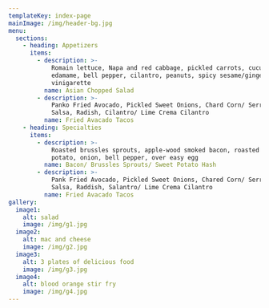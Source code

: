 ```yaml
---
templateKey: index-page
mainImage: /img/header-bg.jpg
menu:
  sections:
    - heading: Appetizers
      items:
        - description: >-
            Romain lettuce, Napa and red cabbage, pickled carrots, cucumber,
            edamame, bell pepper, cilantro, peanuts, spicy sesame/ginger
            vinigarette
          name: Asian Chopped Salad
        - description: >-
            Panko Fried Avocado, Pickled Sweet Onions, Chard Corn/ Serrano
            Salsa, Radish, Cilantro/ Lime Crema Cilantro
          name: Fried Avacado Tacos
    - heading: Specialties
      items:
        - description: >-
            Roasted brussles sprouts, apple-wood smoked bacon, roasted sweet
            potato, onion, bell pepper, over easy egg
          name: Bacon/ Brussles Sprouts/ Sweet Potato Hash
        - description: >-
            Pank Fried Avocado, Pickled Sweet Onions, Chared Corn/ Serrano
            Salsa, Raddish, Salantro/ Lime Crema Cilantro
          name: Fried Avacado Tacos
gallery:
  image1:
    alt: salad
    image: /img/g1.jpg
  image2:
    alt: mac and cheese
    image: /img/g2.jpg
  image3:
    alt: 3 plates of delicious food
    image: /img/g3.jpg
  image4:
    alt: blood orange stir fry
    image: /img/g4.jpg
---
```


